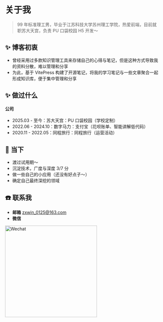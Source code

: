 # 关于我

> 99 年标准理工男，毕业于江苏科技大学苏州理工学院，热爱前端，目前就职苏大天宫，负责 PU 口袋校园 H5 开发～

## ✨ 博客初衷

- 曾经采用过多款知识管理工具来存储自己的心得与笔记，但是这种方式导致我的资料分散，难以管理和分享
- 为此，基于 VitePress 构建了开源笔记，将我的学习笔记与一些文章聚合一起形成知识库，便于集中管理和分享

## ✨ 做过什么

#### 公司

- 2025.03 - 至今：苏大天宫：PU 口袋校园（学校定制）
- 2022.06 - 2024.10：数字马力：支付宝（花呗账单、智能讲解低代码）
- 2020.11 - 2022.05：同程旅行：同程旅行（运营活动）
<!-- 
#### 开源：

- 还没有好点子～ -->

## 🚀 当下

- 渡过试用期～
- 沉淀技术，广度与深度 3/7 分
- 做一些自己的小应用（还没有好点子～）
- 确定自己最终深挖的领域

## ☎️ 联系我

- **邮箱** zxwin_0125@163.com
- **微信** 

<img src="https://cdn.jsdelivr.net/gh/zxwin0125/image-repo/img/Wechat.jpg" alt="Wechat" width="300" />